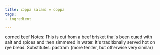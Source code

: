 ```yaml
---
title: coppa salami = coppa
tags:
- ingredient

---
```

corned beef Notes: This is cut from a beef brisket that's been cured with salt and spices and then simmered in water. It's traditionally served hot on rye bread. Substitutes: pastrami (more tender, but otherwise very similar)

